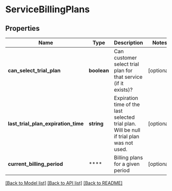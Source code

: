 # ServiceBillingPlans

## Properties
Name | Type | Description | Notes
------------ | ------------- | ------------- | -------------
**can_select_trial_plan** | **boolean** | Can customer select trial plan for that service (if it exists)? | [optional] 
**last_trial_plan_expiration_time** | **string** | Expiration time of the last selected trial plan. Will be null if trial plan was not used. | [optional] 
**current_billing_period** | **** | Billing plans for a given period | [optional] 

[[Back to Model list]](../README.md#documentation-for-models) [[Back to API list]](../README.md#documentation-for-api-endpoints) [[Back to README]](../README.md)

